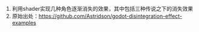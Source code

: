 1. 利用shader实现几种角色逐渐消失的效果，其中包括三种传说之下的消失效果
2. 原始出处：https://github.com/Astridson/godot-disintegration-effect-examples
